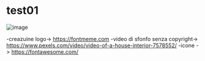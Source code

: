# test01
![image](https://github.com/Elenacola/test01/assets/79009772/d56385a4-15ff-4df6-bcf3-84c90f5159d6)


-creazuine logo-> https://fontmeme.com
-video di sfonfo senza copyright-> https://www.pexels.com/video/video-of-a-house-interior-7578552/
-icone -> https://fontawesome.com/

